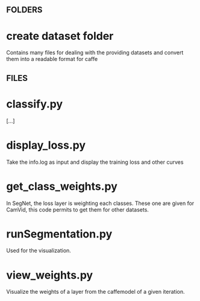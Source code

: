 ## FOLDERS ########################
# create dataset folder
Contains many files for dealing with the providing datasets and convert them into a readable format for caffe

## FILES ##########################
# classify.py
[...]

# display_loss.py
Take the info.log as input and display the training loss and other curves

# get_class_weights.py
In SegNet, the loss layer is weighting each classes. These one are given for CamVid, this code permits to get them for other datasets.

# runSegmentation.py
Used for the visualization.

# view_weights.py
Visualize the weights of a layer from the caffemodel of a given iteration.

